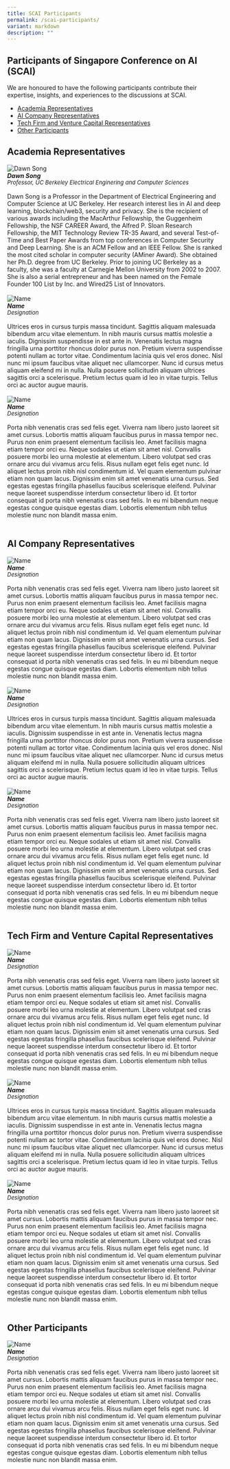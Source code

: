 ```yaml
---
title: SCAI Participants
permalink: /scai-participants/
variant: markdown
description: ""
---
```

## Participants of Singapore Conference on AI (SCAI)

We are honoured to have the following participants contribute their expertise, insights, and experiences to the discussions at SCAI.

* [Academia Representatives](#academia-representatives) 
* [AI Company Representatives](#ai-company-representatives)
* [Tech Firm and Venture Capital Representatives](#tech-firm-and-venture-capital-representatives)
* [Other Participants](#other-participants)


## Academia Representatives

<div class="row-testimonial">

<div class="column-testimonial">
<img src="/images/Scai/Participants/dawn-song.jpeg" alt="Dawn Song" title="Tech Talent"><br><em><strong>Dawn Song</strong><br><span style="font-size:13px; line-height:14px">Professor, UC Berkeley Electrical Enginering and Computer Sciences</span></em><br><br>Dawn Song is a Professor in the Department of Electrical Engineering and Computer Science at UC Berkeley. Her research interest lies in AI and deep learning, blockchain/web3, security and privacy. She is the recipient of various awards including the MacArthur Fellowship, the Guggenheim Fellowship, the NSF CAREER Award, the Alfred P. Sloan Research Fellowship, the MIT Technology Review TR-35 Award, and several Test-of-Time and Best Paper Awards from top conferences in Computer Security and Deep Learning. She is an ACM Fellow and an IEEE Fellow. She is ranked the most cited scholar in computer security (AMiner Award). She obtained her Ph.D. degree from UC Berkeley. Prior to joining UC Berkeley as a faculty, she was a faculty at Carnegie Mellon University from 2002 to 2007. She is also a serial entrepreneur and has been named on the Female Founder 100 List by Inc. and Wired25 List of Innovators.<br><br></div>
	
<div class="column-testimonial">
<img src="/images/Scai/Participants/scai-participant.jpeg" alt="Name" title="Tech Talent"><br><em><strong>Name</strong><br><span style="font-size:13px; line-height:14px">Designation</span></em><br><br>Ultrices eros in cursus turpis massa tincidunt. Sagittis aliquam malesuada bibendum arcu vitae elementum. In nibh mauris cursus mattis molestie a iaculis. Dignissim suspendisse in est ante in. Venenatis lectus magna fringilla urna porttitor rhoncus dolor purus non. Pretium viverra suspendisse potenti nullam ac tortor vitae. Condimentum lacinia quis vel eros donec. Nisl nunc mi ipsum faucibus vitae aliquet nec ullamcorper. Nunc id cursus metus aliquam eleifend mi in nulla. Nulla posuere sollicitudin aliquam ultrices sagittis orci a scelerisque. Pretium lectus quam id leo in vitae turpis. Tellus orci ac auctor augue mauris.<br><br></div>
	
<div class="column-testimonial">
<img src="/images/Scai/Participants/scai-participant.jpeg" alt="Name" title="Tech Talent"><br><em><strong>Name</strong><br><span style="font-size:13px; line-height:14px">Designation</span></em><br><br>Porta nibh venenatis cras sed felis eget. Viverra nam libero justo laoreet sit amet cursus. Lobortis mattis aliquam faucibus purus in massa tempor nec. Purus non enim praesent elementum facilisis leo. Amet facilisis magna etiam tempor orci eu. Neque sodales ut etiam sit amet nisl. Convallis posuere morbi leo urna molestie at elementum. Libero volutpat sed cras ornare arcu dui vivamus arcu felis. Risus nullam eget felis eget nunc. Id aliquet lectus proin nibh nisl condimentum id. Vel quam elementum pulvinar etiam non quam lacus. Dignissim enim sit amet venenatis urna cursus. Sed egestas egestas fringilla phasellus faucibus scelerisque eleifend. Pulvinar neque laoreet suspendisse interdum consectetur libero id. Et tortor consequat id porta nibh venenatis cras sed felis. In eu mi bibendum neque egestas congue quisque egestas diam. Lobortis elementum nibh tellus molestie nunc non blandit massa enim.<br><br></div>

</div>

## AI Company Representatives

<div class="row-testimonial">

<div class="column-testimonial">
<img src="/images/Scai/Participants/scai-participant.jpeg" alt="Name" title="Tech Talent"><br><em><strong>Name</strong><br><span style="font-size:13px; line-height:14px">Designation</span></em><br><br>Porta nibh venenatis cras sed felis eget. Viverra nam libero justo laoreet sit amet cursus. Lobortis mattis aliquam faucibus purus in massa tempor nec. Purus non enim praesent elementum facilisis leo. Amet facilisis magna etiam tempor orci eu. Neque sodales ut etiam sit amet nisl. Convallis posuere morbi leo urna molestie at elementum. Libero volutpat sed cras ornare arcu dui vivamus arcu felis. Risus nullam eget felis eget nunc. Id aliquet lectus proin nibh nisl condimentum id. Vel quam elementum pulvinar etiam non quam lacus. Dignissim enim sit amet venenatis urna cursus. Sed egestas egestas fringilla phasellus faucibus scelerisque eleifend. Pulvinar neque laoreet suspendisse interdum consectetur libero id. Et tortor consequat id porta nibh venenatis cras sed felis. In eu mi bibendum neque egestas congue quisque egestas diam. Lobortis elementum nibh tellus molestie nunc non blandit massa enim.<br><br></div>

<div class="column-testimonial">
<img src="/images/Scai/Participants/scai-participant.jpeg" alt="Name" title="Tech Talent"><br><em><strong>Name</strong><br><span style="font-size:13px; line-height:14px">Designation</span></em><br><br>Ultrices eros in cursus turpis massa tincidunt. Sagittis aliquam malesuada bibendum arcu vitae elementum. In nibh mauris cursus mattis molestie a iaculis. Dignissim suspendisse in est ante in. Venenatis lectus magna fringilla urna porttitor rhoncus dolor purus non. Pretium viverra suspendisse potenti nullam ac tortor vitae. Condimentum lacinia quis vel eros donec. Nisl nunc mi ipsum faucibus vitae aliquet nec ullamcorper. Nunc id cursus metus aliquam eleifend mi in nulla. Nulla posuere sollicitudin aliquam ultrices sagittis orci a scelerisque. Pretium lectus quam id leo in vitae turpis. Tellus orci ac auctor augue mauris.<br><br></div>

<div class="column-testimonial">
<img src="/images/Scai/Participants/scai-participant.jpeg" alt="Name" title="Tech Talent"><br><em><strong>Name</strong><br><span style="font-size:13px; line-height:14px">Designation</span></em><br><br>Porta nibh venenatis cras sed felis eget. Viverra nam libero justo laoreet sit amet cursus. Lobortis mattis aliquam faucibus purus in massa tempor nec. Purus non enim praesent elementum facilisis leo. Amet facilisis magna etiam tempor orci eu. Neque sodales ut etiam sit amet nisl. Convallis posuere morbi leo urna molestie at elementum. Libero volutpat sed cras ornare arcu dui vivamus arcu felis. Risus nullam eget felis eget nunc. Id aliquet lectus proin nibh nisl condimentum id. Vel quam elementum pulvinar etiam non quam lacus. Dignissim enim sit amet venenatis urna cursus. Sed egestas egestas fringilla phasellus faucibus scelerisque eleifend. Pulvinar neque laoreet suspendisse interdum consectetur libero id. Et tortor consequat id porta nibh venenatis cras sed felis. In eu mi bibendum neque egestas congue quisque egestas diam. Lobortis elementum nibh tellus molestie nunc non blandit massa enim.<br><br></div>

</div>

## Tech Firm and Venture Capital Representatives

<div class="row-testimonial">

<div class="column-testimonial">
<img src="/images/Scai/Participants/scai-participant.jpeg" alt="Name" title="Tech Talent"><br><em><strong>Name</strong><br><span style="font-size:13px; line-height:14px">Designation</span></em><br><br>Porta nibh venenatis cras sed felis eget. Viverra nam libero justo laoreet sit amet cursus. Lobortis mattis aliquam faucibus purus in massa tempor nec. Purus non enim praesent elementum facilisis leo. Amet facilisis magna etiam tempor orci eu. Neque sodales ut etiam sit amet nisl. Convallis posuere morbi leo urna molestie at elementum. Libero volutpat sed cras ornare arcu dui vivamus arcu felis. Risus nullam eget felis eget nunc. Id aliquet lectus proin nibh nisl condimentum id. Vel quam elementum pulvinar etiam non quam lacus. Dignissim enim sit amet venenatis urna cursus. Sed egestas egestas fringilla phasellus faucibus scelerisque eleifend. Pulvinar neque laoreet suspendisse interdum consectetur libero id. Et tortor consequat id porta nibh venenatis cras sed felis. In eu mi bibendum neque egestas congue quisque egestas diam. Lobortis elementum nibh tellus molestie nunc non blandit massa enim.<br><br></div>

<div class="column-testimonial">
<img src="/images/Scai/Participants/scai-participant.jpeg" alt="Name" title="Tech Talent"><br><em><strong>Name</strong><br><span style="font-size:13px; line-height:14px">Designation</span></em><br><br>Ultrices eros in cursus turpis massa tincidunt. Sagittis aliquam malesuada bibendum arcu vitae elementum. In nibh mauris cursus mattis molestie a iaculis. Dignissim suspendisse in est ante in. Venenatis lectus magna fringilla urna porttitor rhoncus dolor purus non. Pretium viverra suspendisse potenti nullam ac tortor vitae. Condimentum lacinia quis vel eros donec. Nisl nunc mi ipsum faucibus vitae aliquet nec ullamcorper. Nunc id cursus metus aliquam eleifend mi in nulla. Nulla posuere sollicitudin aliquam ultrices sagittis orci a scelerisque. Pretium lectus quam id leo in vitae turpis. Tellus orci ac auctor augue mauris.<br><br></div>

<div class="column-testimonial">
<img src="/images/Scai/Participants/scai-participant.jpeg" alt="Name" title="Tech Talent"><br><em><strong>Name</strong><br><span style="font-size:13px; line-height:14px">Designation</span></em><br><br>Porta nibh venenatis cras sed felis eget. Viverra nam libero justo laoreet sit amet cursus. Lobortis mattis aliquam faucibus purus in massa tempor nec. Purus non enim praesent elementum facilisis leo. Amet facilisis magna etiam tempor orci eu. Neque sodales ut etiam sit amet nisl. Convallis posuere morbi leo urna molestie at elementum. Libero volutpat sed cras ornare arcu dui vivamus arcu felis. Risus nullam eget felis eget nunc. Id aliquet lectus proin nibh nisl condimentum id. Vel quam elementum pulvinar etiam non quam lacus. Dignissim enim sit amet venenatis urna cursus. Sed egestas egestas fringilla phasellus faucibus scelerisque eleifend. Pulvinar neque laoreet suspendisse interdum consectetur libero id. Et tortor consequat id porta nibh venenatis cras sed felis. In eu mi bibendum neque egestas congue quisque egestas diam. Lobortis elementum nibh tellus molestie nunc non blandit massa enim.<br><br></div>

</div>

## Other Participants

<div class="row-testimonial">

<div class="column-testimonial">
<img src="/images/Scai/Participants/scai-participant.jpeg" alt="Name" title="Tech Talent"><br><em><strong>Name</strong><br><span style="font-size:13px; line-height:14px">Designation</span></em><br><br>Porta nibh venenatis cras sed felis eget. Viverra nam libero justo laoreet sit amet cursus. Lobortis mattis aliquam faucibus purus in massa tempor nec. Purus non enim praesent elementum facilisis leo. Amet facilisis magna etiam tempor orci eu. Neque sodales ut etiam sit amet nisl. Convallis posuere morbi leo urna molestie at elementum. Libero volutpat sed cras ornare arcu dui vivamus arcu felis. Risus nullam eget felis eget nunc. Id aliquet lectus proin nibh nisl condimentum id. Vel quam elementum pulvinar etiam non quam lacus. Dignissim enim sit amet venenatis urna cursus. Sed egestas egestas fringilla phasellus faucibus scelerisque eleifend. Pulvinar neque laoreet suspendisse interdum consectetur libero id. Et tortor consequat id porta nibh venenatis cras sed felis. In eu mi bibendum neque egestas congue quisque egestas diam. Lobortis elementum nibh tellus molestie nunc non blandit massa enim.<br><br></div>

<div class="column-testimonial"></div>

<div class="column-testimonial"></div>

</div>